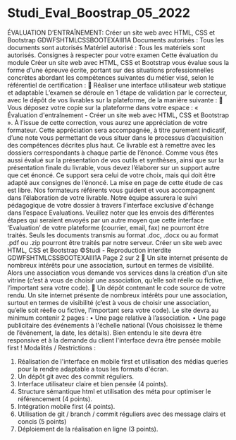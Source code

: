 # Studi_Eval_Boostrap_05_2022
ÉVALUATION D’ENTRAÎNEMENT:
Créer un site web avec HTML, CSS et Bootstrap
GDWFSHTMLCSSBOOTEXAIII1A
Documents autorisés : Tous les documents sont autorisés
Matériel autorisé : Tous les matériels sont autorisés.
Consignes à respecter pour votre examen
Cette évaluation du module Créer un site web avec HTML, CSS et Bootstrap vous évalue sous la forme d'une
épreuve écrite, portant sur des situations professionnelles concrètes abordant les compétences suivantes du
métier visé, selon le référentiel de certification :
 Réaliser une interface utilisateur web statique et adaptable
L’examen se déroule en 1 étape de validation par le correcteur, avec le dépôt de vos livrables sur la plateforme,
de la manière suivante :
 Vous déposez votre copie sur la plateforme dans votre espace : « Évaluation d'entraînement - Créer un site
web avec HTML, CSS et Bootstrap ».
À l’issue de cette correction, vous aurez une appréciation de votre formateur. Cette appréciation sera
accompagnée, à titre purement indicatif, d’une note vous permettant de vous situer dans le processus
d’acquisition des compétences décrites plus haut.
Ce livrable est à remettre avec les dossiers correspondants à chaque partie de l’énoncé.
Comme vous êtes aussi évalué sur la présentation de vos outils et synthèses, ainsi que sur la présentation finale
du livrable, vous devez l’élaborer sur un support autre que cet énoncé. Ce support sera celui de votre choix, mais
qui doit être adapté aux consignes de l’énoncé. La mise en page de cette étude de cas est libre.
Nos formateurs référents vous guident et vous accompagnent dans l’élaboration de votre livrable.
Notre équipe assurera le suivi pédagogique de votre dossier à travers l’interface exclusive
d'échange dans l’espace Evaluations.
Veuillez noter que les envois des différentes étapes qui seraient envoyés par un autre
moyen que cette interface ‘Evaluation’ de votre plateforme (courrier, email, fax) ne pourront être traités.
Seuls les documents transmis au format .doc, .docx ou au format .pdf ou .zip pourront être traités par
notre serveur.
Créer un site web avec HTML, CSS et Bootstrap
©Studi - Reproduction interdite GDWFSHTMLCSSBOOTEXAIII1A Page 2 sur 2
 Un site internet présente de nombreux intérêts pour une association, surtout en termes de visibilité.
Alors une association vous demande vos services dans la création d'un site vitrine (c’est à vous de
choisir une association, qu’elle soit réelle ou fictive, l’important sera votre code).
 Un dépôt contenant le code source de votre rendu.
Un site internet présente de nombreux intérêts pour une association, surtout en termes de visibilité (c’est
à vous de choisir une association, qu’elle soit réelle ou fictive, l’important sera votre code).
Le site devra au minimum contenir 2 pages :
• Une page relative à l’association.
• Une page publicitaire des événements à l'échelle national (Vous choisissez le thème de l’événement, la
date, les détails).
Bien entendu le site devra être responsive et à la demande du client l'interface devra être pensée mobile
first !
Modalités / Restrictions :
1. Réalisation de l'interface en mobile first et utilisation des médias queries pour la rendre
adaptable a tous les formats d'écran.
2. Un dépôt git avec des commit réguliers.
1. Interface utilisateur claire et bien pensée (4 points).
2. Structure sémantique html et utilisation des méta pour optimiser le référencement (4 points).
3. Intégration mobile first (4 points).
4. Utilisation de git / branch / commit réguliers avec des message clairs et concis (5 points)
5. Déploiement de la réalisation en ligne (3 points).
